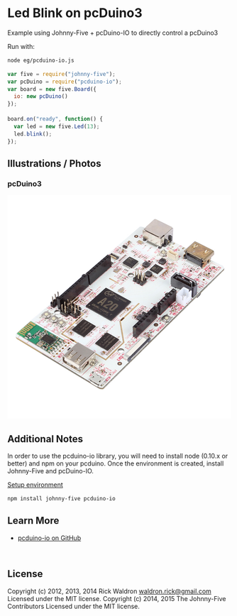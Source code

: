 <!--remove-start-->

# Led Blink on pcDuino3


Example using Johnny-Five + pcDuino-IO to directly control a pcDuino3


Run with:
```bash
node eg/pcduino-io.js
```

<!--remove-end-->

```javascript
var five = require("johnny-five");
var pcDuino = require("pcduino-io");
var board = new five.Board({
  io: new pcDuino()
});

board.on("ready", function() {
  var led = new five.Led(13);
  led.blink();
});


```


## Illustrations / Photos


### pcDuino3



![docs/images/pcduino.jpg](images/pcduino.jpg)  






## Additional Notes

In order to use the pcduino-io library, you will need to install node (0.10.x or better)
and npm on your pcduino. Once the environment is created, install Johnny-Five and pcDuino-IO.

[Setup environment](https://github.com/rwaldron/pcduino-io#install-a-compatible-version-of-nodenpm)

```sh
npm install johnny-five pcduino-io
```




## Learn More

- [pcduino-io on GitHub](https://github.com/rwaldron/pcduino-io/)

&nbsp;

<!--remove-start-->

## License
Copyright (c) 2012, 2013, 2014 Rick Waldron <waldron.rick@gmail.com>
Licensed under the MIT license.
Copyright (c) 2014, 2015 The Johnny-Five Contributors
Licensed under the MIT license.

<!--remove-end-->
